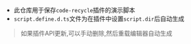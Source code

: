 - 此仓库用于保存`code-recycle`插件的演示脚本
- `script.define.d.ts`文件为在插件中设置`script.dir`后自动生成
> 如果插件API更新,可以手动删除,然后重载编辑器自动生成